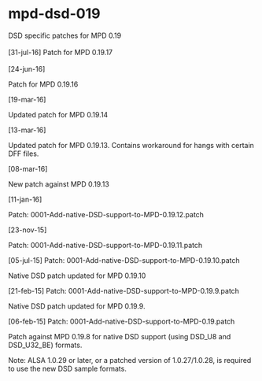 # mpd-dsd-019
DSD specific patches for MPD 0.19<br>
<br>
[31-jul-16]
Patch for MPD 0.19.17<br>
<br>
[24-jun-16]

Patch for MPD 0.19.16


[19-mar-16]

Updated patch for MPD 0.19.14


[13-mar-16]

Updated patch for MPD 0.19.13. Contains workaround for hangs with certain DFF
files.


[08-mar-16]

New patch against MPD 0.19.13

[11-jan-16]

Patch: 0001-Add-native-DSD-support-to-MPD-0.19.12.patch

[23-nov-15]

Patch: 0001-Add-native-DSD-support-to-MPD-0.19.11.patch

[05-jul-15]
Patch: 0001-Add-native-DSD-support-to-MPD-0.19.10.patch

Native DSD patch updated for MPD 0.19.10

[21-feb-15]
Patch: 0001-Add-native-DSD-support-to-MPD-0.19.9.patch

Native DSD patch updated for MPD 0.19.9.

[06-feb-15]
Patch: 0001-Add-native-DSD-support-to-MPD-0.19.patch

Patch against MPD 0.19.8 for native DSD support (using DSD_U8 and DSD_U32_BE)
formats.

Note:
ALSA 1.0.29 or later, or a patched version of 1.0.27/1.0.28, is required to use the new DSD sample formats.

